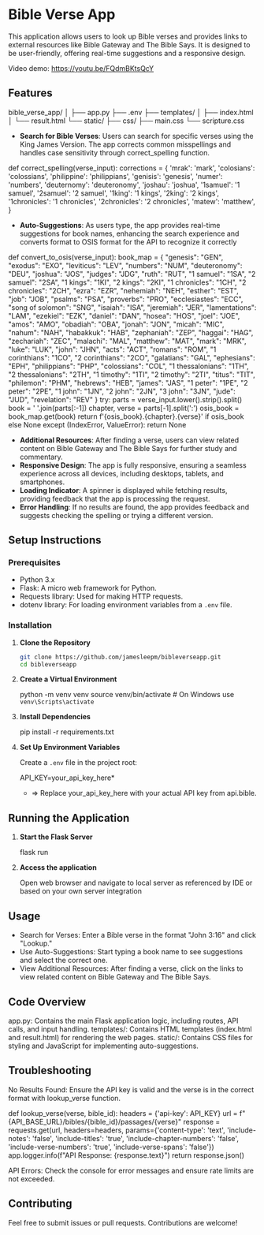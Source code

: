 # Bible Verse App

This application allows users to look up Bible verses and provides links to external resources like Bible Gateway and The Bible Says. It is designed to be user-friendly, offering real-time suggestions and a responsive design.

Video demo: https://youtu.be/FQdmBKtsQcY

## **Features**

bible_verse_app/
│
├── app.py
├── .env
├── templates/
│   ├── index.html
│   └── result.html
└── static/
    ├── css/
        ├── main.css
        └── scripture.css

- **Search for Bible Verses**: Users can search for specific verses using the King James Version. The app corrects common misspellings and handles case sensitivity through correct_spelling function.

def correct_spelling(verse_input):
    corrections = {
        'mrak': 'mark',
        'colosians': 'colossians',
        'philippine': 'philippians',
        'genisis': 'genesis',
        'numer': 'numbers',
        'deuternomy': 'deuteronomy',
        'joshau': 'joshua',
        '1samuel': '1 samuel',
        '2samuel': '2 samuel',
        '1king': '1 kings',
        '2king': '2 kings',
        '1chronicles': '1 chronicles',
        '2chronicles': '2 chronicles',
        'matew': 'matthew',
    }

- **Auto-Suggestions**: As users type, the app provides real-time suggestions for book names, enhancing the search experience and converts format to OSIS format for the API to recognize it correctly

def convert_to_osis(verse_input):
    book_map = {
        "genesis": "GEN", "exodus": "EXO", "leviticus": "LEV", "numbers": "NUM", "deuteronomy": "DEU",
        "joshua": "JOS", "judges": "JDG", "ruth": "RUT", "1 samuel": "1SA", "2 samuel": "2SA",
        "1 kings": "1KI", "2 kings": "2KI", "1 chronicles": "1CH", "2 chronicles": "2CH",
        "ezra": "EZR", "nehemiah": "NEH", "esther": "EST", "job": "JOB", "psalms": "PSA",
        "proverbs": "PRO", "ecclesiastes": "ECC", "song of solomon": "SNG", "isaiah": "ISA",
        "jeremiah": "JER", "lamentations": "LAM", "ezekiel": "EZK", "daniel": "DAN",
        "hosea": "HOS", "joel": "JOE", "amos": "AMO", "obadiah": "OBA", "jonah": "JON",
        "micah": "MIC", "nahum": "NAH", "habakkuk": "HAB", "zephaniah": "ZEP",
        "haggai": "HAG", "zechariah": "ZEC", "malachi": "MAL",
        "matthew": "MAT", "mark": "MRK", "luke": "LUK", "john": "JHN",
        "acts": "ACT", "romans": "ROM", "1 corinthians": "1CO", "2 corinthians": "2CO",
        "galatians": "GAL", "ephesians": "EPH", "philippians": "PHP", "colossians": "COL",
        "1 thessalonians": "1TH", "2 thessalonians": "2TH", "1 timothy": "1TI", "2 timothy": "2TI",
        "titus": "TIT", "philemon": "PHM", "hebrews": "HEB", "james": "JAS",
        "1 peter": "1PE", "2 peter": "2PE", "1 john": "1JN", "2 john": "2JN",
        "3 john": "3JN", "jude": "JUD", "revelation": "REV"
    }
    try:
        parts = verse_input.lower().strip().split()
        book = ' '.join(parts[:-1])
        chapter, verse = parts[-1].split(':')
        osis_book = book_map.get(book)
        return f'{osis_book}.{chapter}.{verse}' if osis_book else None
    except (IndexError, ValueError):
        return None

- **Additional Resources**: After finding a verse, users can view related content on Bible Gateway and The Bible Says for further study and commentary.
- **Responsive Design**: The app is fully responsive, ensuring a seamless experience across all devices, including desktops, tablets, and smartphones.
- **Loading Indicator**: A spinner is displayed while fetching results, providing feedback that the app is processing the request.
- **Error Handling**: If no results are found, the app provides feedback and suggests checking the spelling or trying a different version.

## **Setup Instructions**

### **Prerequisites**

- Python 3.x
- Flask: A micro web framework for Python.
- Requests library: Used for making HTTP requests.
- dotenv library: For loading environment variables from a `.env` file.

### **Installation**

1. **Clone the Repository**

   ```bash
   git clone https://github.com/jamesleepm/bibleverseapp.git
   cd bibleverseapp

2. **Create a Virtual Environment**

   python -m venv venv
   source venv/bin/activate  # On Windows use `venv\Scripts\activate`

3. **Install Dependencies**

   pip install -r requirements.txt

4. **Set Up Environment Variables**

   Create a `.env` file in the project root:

   API_KEY=your_api_key_here*
   * => Replace your_api_key_here with your actual API key from api.bible.

## Running the Application ##

1. **Start the Flask Server**

   flask run

2. **Access the application**

   Open web browser and navigate to local server as referenced by IDE or based on your own server integration

## Usage ##

- Search for Verses: Enter a Bible verse in the format "John 3:16" and click "Lookup."
- Use Auto-Suggestions: Start typing a book name to see suggestions and select the correct one.
- View Additional Resources: After finding a verse, click on the links to view related content on Bible Gateway and The Bible Says.

## Code Overview ##
app.py: Contains the main Flask application logic, including routes, API calls, and input handling.
templates/: Contains HTML templates (index.html and result.html) for rendering the web pages.
static/: Contains CSS files for styling and JavaScript for implementing auto-suggestions.

## Troubleshooting ##
No Results Found: Ensure the API key is valid and the verse is in the correct format with lookup_verse function.

def lookup_verse(verse, bible_id):
    headers = {'api-key': API_KEY}
    url = f"{API_BASE_URL}/bibles/{bible_id}/passages/{verse}"
    response = requests.get(url, headers=headers, params={'content-type': 'text', 'include-notes': 'false', 'include-titles': 'true', 'include-chapter-numbers': 'false', 'include-verse-numbers': 'true', 'include-verse-spans': 'false'})
    app.logger.info(f"API Response: {response.text}")
    return response.json()

API Errors: Check the console for error messages and ensure rate limits are not exceeded.

## Contributing ##
Feel free to submit issues or pull requests.
Contributions are welcome!
